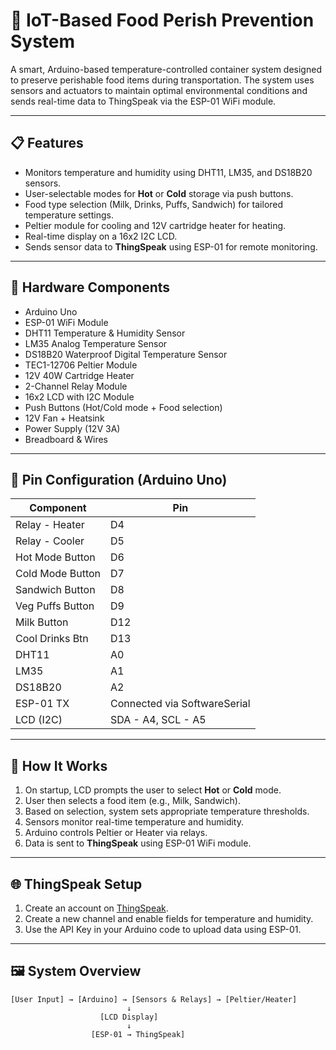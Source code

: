 # 🚚 IoT-Based Food Perish Prevention System

A smart, Arduino-based temperature-controlled container system designed to preserve perishable food items during transportation. The system uses sensors and actuators to maintain optimal environmental conditions and sends real-time data to ThingSpeak via the ESP-01 WiFi module.

---

## 📋 Features

- Monitors temperature and humidity using DHT11, LM35, and DS18B20 sensors.
- User-selectable modes for **Hot** or **Cold** storage via push buttons.
- Food type selection (Milk, Drinks, Puffs, Sandwich) for tailored temperature settings.
- Peltier module for cooling and 12V cartridge heater for heating.
- Real-time display on a 16x2 I2C LCD.
- Sends sensor data to **ThingSpeak** using ESP-01 for remote monitoring.

---

## 🧰 Hardware Components

- Arduino Uno
- ESP-01 WiFi Module
- DHT11 Temperature & Humidity Sensor
- LM35 Analog Temperature Sensor
- DS18B20 Waterproof Digital Temperature Sensor
- TEC1-12706 Peltier Module
- 12V 40W Cartridge Heater
- 2-Channel Relay Module
- 16x2 LCD with I2C Module
- Push Buttons (Hot/Cold mode + Food selection)
- 12V Fan + Heatsink
- Power Supply (12V 3A)
- Breadboard & Wires

---

## 🔌 Pin Configuration (Arduino Uno)

| Component        | Pin         |
|------------------|-------------|
| Relay - Heater   | D4          |
| Relay - Cooler   | D5          |
| Hot Mode Button  | D6          |
| Cold Mode Button | D7          |
| Sandwich Button  | D8          |
| Veg Puffs Button | D9          |
| Milk Button      | D12         |
| Cool Drinks Btn  | D13         |
| DHT11            | A0          |
| LM35             | A1          |
| DS18B20          | A2          |
| ESP-01 TX        | Connected via SoftwareSerial |
| LCD (I2C)        | SDA - A4, SCL - A5 |

---

## 📡 How It Works

1. On startup, LCD prompts the user to select **Hot** or **Cold** mode.
2. User then selects a food item (e.g., Milk, Sandwich).
3. Based on selection, system sets appropriate temperature thresholds.
4. Sensors monitor real-time temperature and humidity.
5. Arduino controls Peltier or Heater via relays.
6. Data is sent to **ThingSpeak** using ESP-01 WiFi module.

---

## 🌐 ThingSpeak Setup

1. Create an account on [ThingSpeak](https://thingspeak.com).
2. Create a new channel and enable fields for temperature and humidity.
3. Use the API Key in your Arduino code to upload data using ESP-01.

---

## 🖼️ System Overview

```plaintext
[User Input] → [Arduino] → [Sensors & Relays] → [Peltier/Heater]
                          ↓
                    [LCD Display]
                          ↓
                  [ESP-01 → ThingSpeak]
